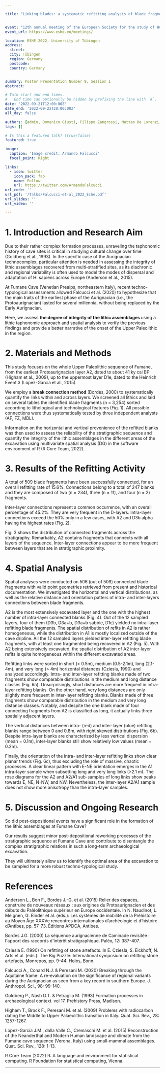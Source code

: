 ```yaml
---

title: "Linking blades: a systematic refitting analysis of blade fragments from the Protoaurignacian sequence of Fumane Cave"


event: "12th annual meeting of the European Society for the study of Human Evolution"
event_url: https://www.eshe.eu/meetings/

location: ESHE 2022, University of Tübingen
address:
  street:
  city: Tübingen
  region: Germany
  postcode:
  country: Germany


summary: Poster Presentation Number 9, Session 1
abstract:

# Talk start and end times.
#   End time can optionally be hidden by prefixing the line with `#`.
date: '2022-09-21T12:00:00Z'
date_end: '2022-09-22T20:00:00Z'
all_day: false

authors: [admin, Domenico Giusti, Filippo Zangrossi, Matteo De Lorenzi, Letizia Ceregatti, Marco Peresani]
tags: []

# Is this a featured talk? (true/false)
featured: true

image:
  caption: 'Image credit: Armando Falcucci'
  focal_point: Right

links:
  - icon: twitter
    icon_pack: fab
    name: Follow
    url: https://twitter.com/ArmandoFalcucci
url_code: ''
url_pdf: '/Talks/Falcucci-et-al_2022_Eshe.pdf'
url_slides: ''
url_video: ''

---
```


# **1. Introduction and Research Aim**

Due to their rather complex formation processes, unraveling the taphonomic history of cave sites is critical in studying cultural change over time (Goldberg et al., 1993). In the specific case of the Aurignacian technocomplex, particular attention is needed in assessing the integrity of lithic assemblages recovered from multi-stratified sites, as its diachronic and regional variability is often used to model the modes of dispersal and adaptation of H. sapiens across Europe (Anderson et al., 2015).

At Fumane Cave (Venetian Prealps, northeastern Italy), recent techno-typological assessments allowed Falcucci et al. (2020) to hypothesize that the main traits of the earliest phase of the Aurignacian (i.e., the Protoaurignacian) lasted for several millennia, without being replaced by the Early Aurignacian.

Here, we assess **the degree of integrity of the lithic assemblages** using a lithic taphonomic approach and spatial analysis to verify the previous findings and provide a better narrative of the onset of the Upper Paleolithic in the region.


# **2.	Materials and Methods**

This study focuses on the whole Upper Paleolithic sequence of Fumane, from the earliest Protoaurignacian layer A2, dated to about 41 ky cal BP (Higham et al., 2009), up to the uppermost layer D1e, dated to the Heinrich Event 3 (López-García et al., 2015).

We employ a **break connection method** (Bordes, 2000) to systematically quantify the links within and across layers. We screened all lithics and laid on several tables the identified blade fragments (n = 3,254) sorted according to lithological and technological features (Fig. 1). All possible connections were thus systematically tested by three independent analysts (AF, FZ, MDL).

Information on the horizontal and vertical provenience of the refitted blanks was then used to assess the reliability of the stratigraphic sequence and quantify the integrity of the lithic assemblages in the different areas of the excavation using multivariate spatial analysis (DG) in the software environment of R (R Core Team, 2022).


# **3. Results of the Refitting Activity**

A total of 509 blade fragments have been successfully connected, for an overall refitting rate of 15.6%. Connections belong to a total of 247 blanks and they are composed of two (n = 234), three (n = 11), and four (n = 2) fragments.

Inter-layer connections represent a common occurrence, with an overall percentage of 45.2%. They are very frequent in the D-layers. Intra-layer connections exceed the 50% only in a few cases, with A2 and D3b alpha having the highest rates (Fig. 2).

Fig. 3 shows the distribution of connected fragments across the stratigraphy. Remarkably, A2 contains fragments that connects with all layers of the sequence. Inter-layer connections appear to be more frequent between layers that are in stratigraphic proximity.


# **4. Spatial Analysis**

Spatial analyses were conducted on 506 (out of 509) connected blade fragments with valid point geometries retrieved from present and historical documentation. We investigated the horizontal and vertical distributions, as well as the relative distance and orientation patters of intra- and inter-layers connections between blade fragments.

A2 is the most extensively excavated layer and the one with the highest number of intra-layer connected blanks (Fig. 4). Out of the 12 sampled layers, four of them (D3b, D3a+b, D3a+b sabbie, D1c) yielded no intra-layer refitting blade fragments. The spatial distribution of refits in A2 is rather homogeneous, while the distribution in A1 is mostly localized outside of the cave dripline. All the 12 sampled layers yielded inter-layer refitting blade fragments, with at least one fragmented being recovered in A2 (Fig. 5). With A2 being extensively excavated, the spatial distribution of A2 inter-layer refits is quite homogeneous within the different excavated areas.

Refitting links were sorted in short (< 0.5m), medium (0.5-2.1m), long (2.1-4m), and very long (> 4m) horizontal distances (Cziesla, 1990) and analyzed accordingly. Intra- and inter-layer refitting blanks made of two fragments show comparable distributions in the medium and long distance classes (Fig. 6a). Unsurprisingly, short distances are more frequent in intra-layer refitting blanks. On the other hand, very long distances are only slightly more frequent in inter-layer refitting blanks. Blanks made of three fragments show comparable distribution in the medium and very long distance classes. Notably, and despite the one blank made of four connecting fragments from A2 is classified as long, it actually links three spatially adjacent layers.

The vertical distances between intra- (red) and inter-layer (blue) refitting blanks range between 0 and 0.8m, with right skewed distributions (Fig. 6b). Despite intra-layer blanks are characterized by less vertical dispersion (mean = 0.1m), inter-layer blanks still show relatively low values (mean = 0.2m).

Finally, the orientation of the intra- and inter-layer refitting links show clear planar trends (Fig. 6c), thus excluding the role of massive, chaotic processes. A clear linear pattern with E-NE orientation emerges in the A1 intra-layer sample when subsetting long and very long links (>2.1 m). The rose diagrams for the A2 and A2/A1 sub-samples of long links show peaks towards E, NE, N-NW, and NW. Nevertheless, the inter-layer A2/A1 sample does not show more anisotropy than the intra-layer samples.


# **5. Discussion and Ongoing Research**

So did post-depositional events have a significant role in the formation of the lithic assemblages at Fumane Cave?

Our results suggest minor post-depositional reworking processes of the stratigraphic sequence at Fumane Cave and contribute to disentangle the complex stratigraphic relations in such a long-term archaeological excavation.

They will ultimately allow us to identify the optimal area of the excavation to be sampled for a more robust techno-typological study.


# **References**

Anderson L., Bon F., Bordes J.-G. et al. (2015) Relier des espaces, construire de nouveaux réseaux : aux origines du Protoaurignacien et des débuts du Paléolithique supérieur en Europe occidentale. In N. Naudinot, L. Meignen, G. Binder et al. (eds.): Les systèmes de mobilité de la Préhistoire au Moyen Âge XXXVe rencontres internationales d’archéologie et d’histoire d’Antibes, pp. 57-73. Éditions APDCA, Antibes.

Bordes J.G. (2000) La séquence aurignacienne de Caminade revisitée : l'apport des raccords d'intérêt stratigraphique. Paléo, 12: 387-407.

Cziesla E. (1990) On refitting of stone artefacts. In E. Cziesla, S. Eickhoff, N. Arts et al. (eds.): The Big Puzzle: International symposium on refitting stone artefacts, Monrepos, pp. 9-44. Holos, Bonn.

Falcucci A., Conard N.J. & Peresani M. (2020) Breaking through the Aquitaine frame: A re-evaluation on the significance of regional variants during the Aurignacian as seen from a key record in southern Europe. J. Anthropol. Sci., 98: 99-140.

Goldberg P., Nash D.T. & Petraglia M. (1993) Formation processes in archaeological context. vol 17. Prehistory Press, Madison.

Higham T., Brock F., Peresani M. et al. (2009) Problems with radiocarbon dating the Middle to Upper Palaeolithic transition in Italy. Quat. Sci. Rev., 28: 1257-1267.

López-García J.M., dalla Valle C., Cremaschi M. et al. (2015) Reconstruction of the Neanderthal and Modern Human landscape and climate from the Fumane cave sequence (Verona, Italy) using small-mammal assemblages. Quat. Sci. Rev., 128: 1-13.

R Core Team (2022) R: A language and environment for statistical computing. R Foundation for statistical computing, Vienna.

---
